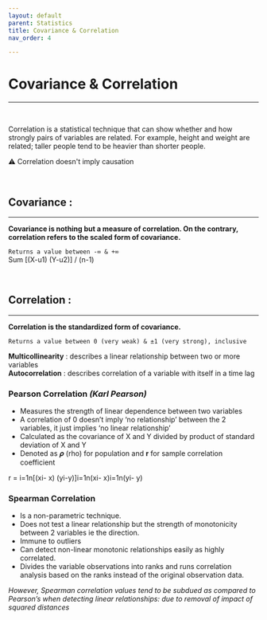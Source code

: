 ```yaml
---
layout: default
parent: Statistics
title: Covariance & Correlation
nav_order: 4

---
```

# Covariance & Correlation
___

&nbsp;
&nbsp;

Correlation is a statistical technique that can show whether and how strongly pairs of variables are related. For example, height and weight are related; taller people tend to be heavier than shorter people.


⚠️ Correlation doesn't imply causation

&nbsp;

## Covariance :
___
**Covariance is nothing but a measure of correlation. On the contrary, correlation refers to the scaled form of covariance.**


`Returns a value between -∞ & +∞`  
Sum \[(X-u1) (Y-u2)\] / (n-1)


&nbsp;


## Correlation :
___
**Correlation is the standardized form of covariance.**

`Returns a value between 0 (very weak) & ±1 (very strong), inclusive`


**Multicollinearity** : describes a linear relationship between two or more variables   
**Autocorrelation** : describes correlation of a variable with itself in a time lag

### Pearson Correlation _(Karl Pearson)_

* Measures the strength of linear dependence between two variables
* A correlation of 0 doesn’t imply ‘no relationship’ between the 2 variables, it just implies ‘no linear relationship’
* Calculated as the covariance of X and Y divided by product of standard deviation of X and Y
* Denoted as 𝝆 (rho) for population and **r** for sample correlation coefficient

r = i=1n\[(xi- x) (yi-y)\]i=1n(xi- x)i=1n(yi- y)


### Spearman Correlation

* Is a non-parametric technique.
* Does not test a linear relationship but the strength of monotonicity between 2 variables ie the direction.
* Immune to outliers
* Can detect non-linear monotonic relationships easily as highly correlated.
* Divides the variable observations into ranks and runs correlation analysis based on the ranks instead of the original observation data.

_However, Spearman correlation values tend to be subdued as compared to Pearson’s when detecting linear relationships: due to removal of impact of squared distances_
